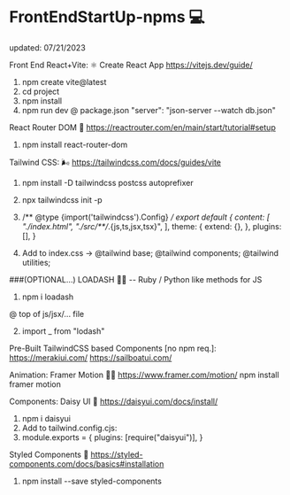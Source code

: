# FrontEndStartUp-npms 💻
updated: 07/21/2023

Front End
React+Vite: ⚛️ Create React App
https://vitejs.dev/guide/ 

1. npm create vite@latest
2. cd project
3. npm install 
4. npm run dev 
@ package.json
"server": "json-server --watch db.json"

React Router DOM 🚏
https://reactrouter.com/en/main/start/tutorial#setup

1. npm install react-router-dom

Tailwind CSS: 🌬️
https://tailwindcss.com/docs/guides/vite 

1. npm install -D tailwindcss postcss autoprefixer 
2.  npx tailwindcss init -p 


3. /** @type {import('tailwindcss').Config} */
export default {
    content: [
      "./index.html",
      "./src/**/*.{js,ts,jsx,tsx}",
    ],
    theme: {
      extend: {},
    },
    plugins: [],
  }

4. Add to index.css ->
@tailwind base;
@tailwind components;
@tailwind utilities;


###(OPTIONAL...)
LOADASH 👌🏽
-- Ruby / Python like methods for JS

1. npm i loadash

@ top of js/jsx/... file

2. import _ from "lodash"

Pre-Built TailwindCSS based Components [no npm req.]:
https://merakiui.com/
https://sailboatui.com/

Animation:
Framer Motion 🏃‍♂️
https://www.framer.com/motion/
npm install framer motion

Components:
Daisy UI 🌻
https://daisyui.com/docs/install/

1. npm i daisyui 
2. Add to tailwind.config.cjs:
2. module.exports = {
  plugins: [require("daisyui")],
}

Styled Components 💅
https://styled-components.com/docs/basics#installation
1. npm install --save styled-components
